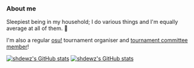 ### About me

Sleepiest being in my household; I do various things and I'm equally average at all of them. 🎀

I'm also a regular [osu!](https://osu.ppy.sh/users/10000899) tournament organiser and [tournament committee member](https://osu.ppy.sh/wiki/en/People/Tournament_Committee)!

[![shdewz's GitHub stats](https://github-readme-stats.vercel.app/api?username=shdewz&show_icons=true&hide=contribs&theme=github_dark&hide_border=true)](https://github.com/anuraghazra/github-readme-stats)
[![shdewz's GitHub stats](https://github-readme-stats.vercel.app/api/top-langs/?username=shdewz&layout=compact&theme=github_dark&hide_border=true)](https://github.com/anuraghazra/github-readme-stats)

<!--
**shdewz/shdewz** is a ✨ _special_ ✨ repository because its `README.md` (this file) appears on your GitHub profile.

Here are some ideas to get you started:

- 🔭 I’m currently working on ...
- 🌱 I’m currently learning ...
- 👯 I’m looking to collaborate on ...
- 🤔 I’m looking for help with ...
- 💬 Ask me about ...
- 📫 How to reach me: ...
- 😄 Pronouns: ...
- ⚡ Fun fact: ...
-->
